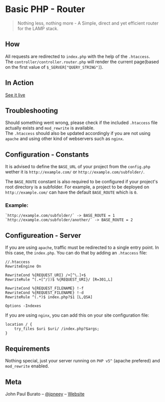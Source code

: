 # Basic PHP - Router
> Nothing less, nothing more - A Simple, direct and yet efficient router for the LAMP stack.

## How
All requests are redirected to `index.php` with the help of the `.htaccess`.<br>
The `controller/controller.router.php` will render the current page(based on the first value of `$_SERVER["QUERY_STRING"]`).

## In Action
[See it live](https://php-router.herokuapp.com/)

## Troubleshooting
Should something went wrong, please check if the included `.htaccess` file actually exists and `mod_rewrite` is available.<br> 
The `.htaccess` should also be updated accordingly if you are not using `apache` and using other kind of webservers such as `nginx`.

## Configuration - Constants
It is advised to define the `BASE_URL` of your project from the `config.php` wether it is `http://example.com/` or
`http://example.com/subfolder/`.

The `BASE_ROUTE` constant is also required to be configured if your project's root directory is a subfolder.
For example, a project to be deployed on `http://example.com/` can have the default `BASE_ROUTE` which is `0`.

### Example:
```
`http://example.com/subfolder/` -> BASE_ROUTE = 1 
`http://example.com/subfolder/another/` -> BASE_ROUTE = 2
``` 

## Configureation - Server
If you are using `apache`, traffic must be redirected to a single entry point. In this case, the `index.php`.
You can do that by adding an `.htaccess` file:
```
//.htaccess
RewriteEngine On

RewriteCond %{REQUEST_URI} /+[^\.]+$
RewriteRule ^(.+[^/])$ %{REQUEST_URI}/ [R=301,L]

RewriteCond %{REQUEST_FILENAME} !-f
RewriteCond %{REQUEST_FILENAME} !-d
RewriteRule ^(.*)$ index.php?$1 [L,QSA]

Options -Indexes
```
If you are using `nginx`, you can add this on your site configuration file:
```
location / {
    try_files $uri $uri/ /index.php?$args;
}
```

## Requirements
Nothing special, just your server running on `PHP v5^` (apache prefered) and `mod_rewrite` enabled.

## Meta
John Paul Burato – [@jpneey](https://github.com/jpneey) – [Website](https://jpburato.now.sh)
